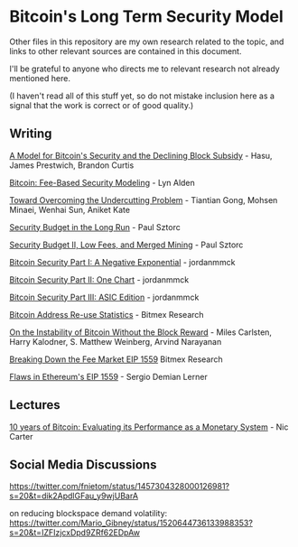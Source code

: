 # Bitcoin's Long Term Security Model

Other files in this repository are my own research related to the topic, and links to other relevant sources are contained in this document.

I'll be grateful to anyone who directs me to relevant research not already mentioned here.

(I haven't read all of this stuff yet, so do not mistake inclusion here as a signal that the work is correct or of good quality.)


## Writing

[A Model for Bitcoin's Security and the Declining Block Subsidy](https://uncommoncore.co/wp-content/uploads/2019/10/A-model-for-Bitcoins-security-and-the-declining-block-subsidy-v1.06.pdf) - Hasu, James Prestwich, Brandon Curtis

[Bitcoin: Fee-Based Security Modeling](https://www.lynalden.com/bitcoin-security-modeling/) - Lyn Alden

[Toward Overcoming the Undercutting Problem](https://arxiv.org/abs/2007.11480) - Tiantian Gong, Mohsen Minaei, Wenhai Sun, Aniket Kate

[Security Budget in the Long Run](https://www.truthcoin.info/blog/security-budget/) - Paul Sztorc

[Security Budget II, Low Fees, and Merged Mining](https://www.truthcoin.info/blog/security-budget-ii-mm/) - Paul Sztorc

[Bitcoin Security Part I: A Negative Exponential](https://www.jordanmmck.com/crypto/bitcoin-security) - jordanmmck

[Bitcoin Security Part II: One Chart](https://www.jordanmmck.com/crypto/bitcoin-chart) - jordanmmck

[Bitcoin Security Part III: ASIC Edition](https://www.jordanmmck.com/crypto/bitcoin-asic) - jordanmmck

[Bitcoin Address Re-use Statistics](https://blog.bitmex.com/bitcoin-address-re-use-statistics/) - Bitmex Research

[On the Instability of Bitcoin Without the Block Reward](https://www.cs.princeton.edu/~arvindn/publications/mining_CCS.pdf) - Miles Carlsten, Harry Kalodner, S. Matthew Weinberg, Arvind Narayanan

[Breaking Down the Fee Market EIP 1559](https://blog.bitmex.com/breaking-down-the-fee-market-eip-1559/) Bitmex Research

[Flaws in Ethereum's EIP 1559](https://medium.com/iovlabs-innovation-stories/flaws-in-ethereums-eip-1559-c0f91838ce23) - Sergio Demian Lerner


## Lectures

[10 years of Bitcoin: Evaluating its Performance as a Monetary System](https://youtu.be/AyOyNF-bCkA) - Nic Carter


## Social Media Discussions

https://twitter.com/fnietom/status/1457304328000126981?s=20&t=dik2ApdlGFau_y9wjUBarA

on reducing blockspace demand volatility: https://twitter.com/Mario_Gibney/status/1520644736133988353?s=20&t=IZFIzjcxDpd9ZRf62EDpAw
